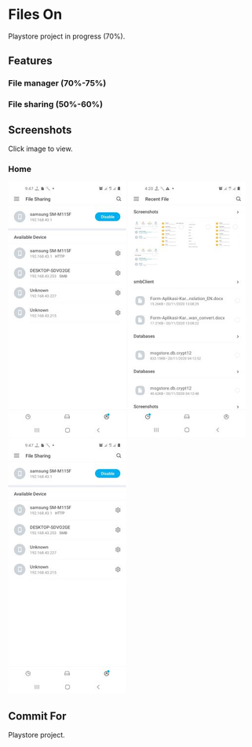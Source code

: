 Files On
=========

Playstore project in progress (70%).

Features
-----------

### File manager (70%-75%)

### File sharing (50%-60%)


Screenshots
-----------

Click image to view.

### Home

[![main refresh](https://github.com/L200130134/FilesOn-Project/raw/main/screenshots/preview/Screenshot_20201119-094731_Files%20On.jpg)](https://github.com/L200130134/FilesOn-Project/raw/main/screenshots/Screenshot_20201119-094731_Files%20On.jpg)
[![main refresh](https://github.com/L200130134/FilesOn-Project/raw/main/screenshots/preview/Screenshot_20201120-162036_Files%20On.jpg)](https://github.com/L200130134/FilesOn-Project/raw/main/screenshots/Screenshot_20201120-162036_Files%20On.jpg)
[![main refresh](https://github.com/L200130134/FilesOn-Project/raw/main/screenshots/preview/Screenshot_20201119-094731_Files%20On.jpg)](https://github.com/L200130134/FilesOn-Project/raw/main/screenshots/Screenshot_20201119-094731_Files%20On.jpg)

Commit For
-----------
Playstore project.
